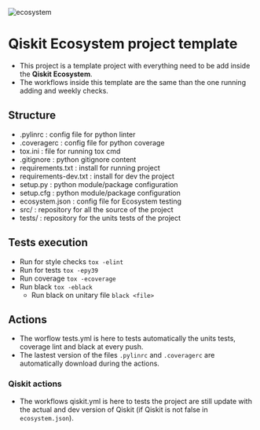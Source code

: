 ![ecosystem](https://raw.githubusercontent.com/qiskit-community/ecosystem/main/badges/qiskit-ecosystem_template.svg)

# Qiskit Ecosystem project template
- This project is a template project with everything need to be add inside the __Qiskit Ecosystem__.
- The workflows inside this template are the same than the one running adding and weekly checks.

## Structure
- .pylinrc : config file for python linter
- .coveragerc : config file for python coverage
- tox.ini : file for running tox cmd
- .gitignore : python gitignore content
- requirements.txt : install for running project
- requirements-dev.txt : install for dev the project
- setup.py : python module/package configuration
- setup.cfg : python module/package configuration
- ecosystem.json : config file for Ecosystem testing
- src/ : repository for all the source of the project
- tests/ : repository for the units tests of the project

## Tests execution
- Run for style checks `tox -elint`
- Run for tests `tox -epy39`
- Run coverage `tox -ecoverage`
- Run black `tox -eblack`
  - Run black on unitary file `black <file>`

## Actions
- The worflow tests.yml is here to tests automatically the units tests, coverage lint and black at every push.
- The lastest version of the files `.pylinrc` and `.coveragerc` are automatically download during the actions.

### Qiskit actions
- The workflows qiskit.yml is here to tests the project are still update with the actual and dev version of Qiskit (if Qiskit is not false in `ecosystem.json`).
